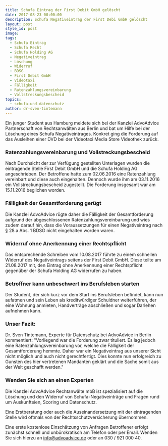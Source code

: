 ```yaml
---
title: Schufa Eintrag der First Debit GmbH gelöscht
date: 2017-08-23 00:00:00
description: Schufa Negativeintrag der First Debi GmbH gelöscht
layout: post
style_id: post
image:
tags:
  - Schufa Eintrag
  - Schufa Recht
  - Schufa Holding AG
  - Negativeintrag
  - Löschung
  - Widerruf
  - BDSG
  - First Debit GmbH
  - Videotaxi
  - Fälligkeit
  - Ratenzahlungsvereinbarung
  - Vollstreckungsbescheid
topics:
  - schufa-und-datenschutz
author: dr-sven-tintemann
---
```



Ein junger Student aus Hamburg meldete sich bei der Kanzlei AdvoAdvice Partnerschaft von Rechtsanwälten aus Berlin und bat um Hilfe bei der Löschung eines Schufa Negativeintrages. Konkret ging die Forderung auf das Ausleihen einer DVD bei der Videotaxi Media Store Videothek zurück.

### Ratenzahlungsvereinbarung und Vollstreckungsbescheid

Nach Durchsicht der zur Verfügung gestellten Unterlagen wurden die eintragende Stelle First Debit GmbH und die Schufa Holding AG angeschrieben. Der Betroffene hatte zum 02.06.2016 eine Ratenzahlung vereinbart und diese auch eingehalten. Dennoch wurde ihm am 03.11.2016 ein Vollstreckungsbescheid zugestellt. Die Forderung insgesamt war am 15.11.2016 beglichen worden.

### Fälligkeit der Gesamtforderung gerügt

Die Kanzlei AdvoAdvice rügte daher die Fälligkeit der Gesamtforderung aufgrund der abgeschlossenen Ratenzahlungsvereinbarung und wies zudem darauf hin, dass die Voraussetzungen für einen Negativeintrag nach § 28 a Abs. 1 BDSG nicht eingehalten worden waren.

### Widerruf ohne Anerkennung einer Rechtspflicht

Das entsprechende Schreiben vom 10.08.2017 führte zu einem schnellen Widerruf des Negativeintrags seitens der First Debit GmbH. Diese teilte am 21.08.2017 mit, den Eintrag ohne Anerkennung einer Rechtspflicht gegenüber der Schufa Holding AG widerrufen zu haben.

### Betroffner kann unbeschwert ins Berufsleben starten

Der Student, der sich kurz vor dem Start ins Berufsleben befindet, kann nun aufatmen und sein Leben als kreditwürdiger Schuldner weiterführen, der eine Wohnung anmieten, Handverträge abschließen und sogar Darlehen aufnehmen kann.

### Unser Fazit:

Dr. Sven Tintemann, Experte für Datenschutz bei AdvoAdvice in Berlin kommentiert: "Vorliegend war die Forderung zwar tituliert. Es lag jedoch eine Ratenzahlungsvereinbarung vor, welche die Fälligkeit der Gesamtforderung hemmte. Daher war ein Negativeintrag aus unserer Sicht nicht möglich und auch nicht gerechtfertigt. Dies konnte nun erfolgreich zu Gunsten des hier vertretenen Mandanten geklärt und die Sache somit aus der Welt geschafft werden."

### Wenden Sie sich an einen Experten

Die Kanzlei AdvoAdvice Rechtanwälte mbB ist spezialisiert auf die Löschung und den Widerruf von Schufa-Negativeinträge und Fragen rund um Auskunfteien, Scoring und Datenschutz.

Eine Erstberatung oder auch die Auseinandersetzung mit der eintragenden Stelle wird oftmals von der Rechtsschutzversicherung übernommen.

Eine erste kostenlose Einschätzung von Anfragen Betroffener erfolgt zunächst schnell und unbürokratisch am Telefon oder per Email. Wenden Sie sich hierzu an info@advoadvice.de oder an 030 / 921 000 40.